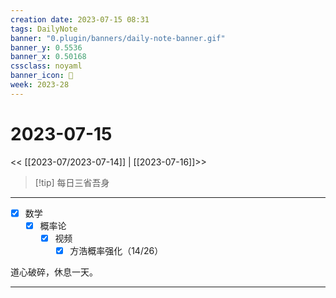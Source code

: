 ```yaml
---
creation date: 2023-07-15 08:31
tags: DailyNote
banner: "0.plugin/banners/daily-note-banner.gif"
banner_y: 0.5536
banner_x: 0.50168
cssclass: noyaml
banner_icon: 💌
week: 2023-28
---
```


# 2023-07-15

<< [[2023-07/2023-07-14]] | [[2023-07-16]]>>


> [!tip] 每日三省吾身
> 

---

- [x] 数学
	- [x] 概率论
		- [x] 视频
			- [x] 方浩概率强化（14/26）

道心破碎，休息一天。

---
